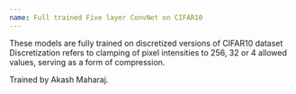 ```yaml
---
name: Full trained Five layer ConvNet on CIFAR10
---
```


These models are fully trained on discretized versions of CIFAR10 dataset
Discretization refers to clamping of pixel intensities to 256, 32 or 4 allowed values, 
serving as a form of compression. 

Trained by Akash Maharaj.

